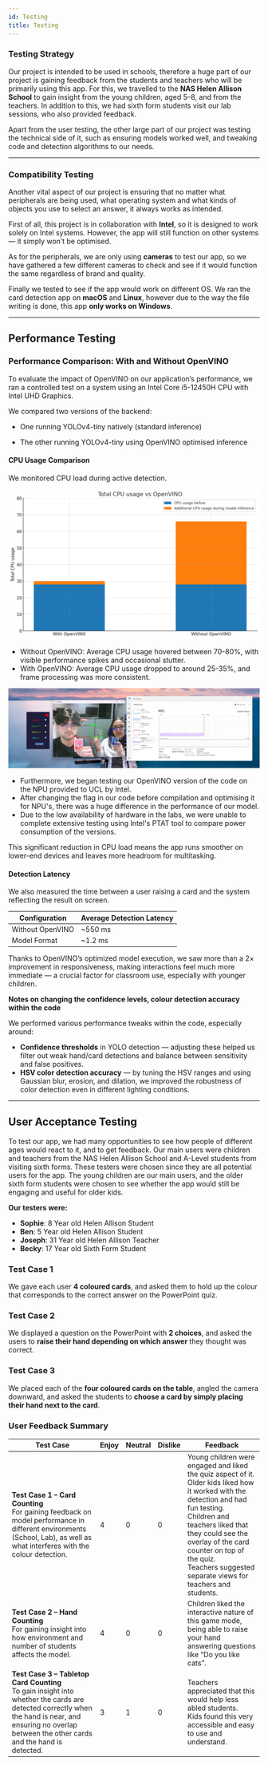 ```yaml
---
id: Testing
title: Testing
---
```



### Testing Strategy

Our project is intended to be used in schools, therefore a huge part of our project is gaining feedback from the students and teachers who will be primarily using this app. For this, we travelled to the **NAS Helen Allison School** to gain insight from the young children, aged 5–8, and from the teachers. In addition to this, we had sixth form students visit our lab sessions, who also provided feedback.

Apart from the user testing, the other large part of our project was testing the technical side of it, such as ensuring models worked well, and tweaking code and detection algorithms to our needs.

---

### Compatibility Testing

Another vital aspect of our project is ensuring that no matter what peripherals are being used, what operating system and what kinds of objects you use to select an answer, it always works as intended.

First of all, this project is in collaboration with **Intel**, so it is designed to work solely on Intel systems. However, the app will still function on other systems — it simply won’t be optimised.

As for the peripherals, we are only using **cameras** to test our app, so we have gathered a few different cameras to check and see if it would function the same regardless of brand and quality.

Finally we tested to see if the app would work on different OS. We ran the card detection app on **macOS** and **Linux**, however due to the way the file writing is done, this app **only works on Windows**.

---

## Performance Testing


### Performance Comparison: With and Without OpenVINO
To evaluate the impact of OpenVINO on our application’s performance, we ran a controlled test on a system using an Intel Core i5-12450H CPU with Intel UHD Graphics.

We compared two versions of the backend:

- One running YOLOv4-tiny natively (standard inference)

- The other running YOLOv4-tiny using OpenVINO optimised inference

#### CPU Usage Comparison

We monitored CPU load during active detection.

![CPU GRAPH](../static/img/cpuGraph.png)
- Without OpenVINO: Average CPU usage hovered between 70-80%, with visible performance spikes and occasional stutter.
- With OpenVINO: Average CPU usage dropped to around 25-35%, and frame processing was more consistent.

![npuGraph](../static/img/npuGraph.png)
- Furthermore, we began testing our OpenVINO version of the code on the NPU provided to UCL by Intel. 
- After changing the flag in our code before compilation and optimising it for NPU's, there was a huge difference in the performance of our model.
- Due to the low availability of hardware in the labs, we were unable to complete extensive testing using Intel's PTAT tool to compare power consumption of the versions.

This significant reduction in CPU load means the app runs smoother on lower-end devices and leaves more headroom for multitasking.


#### Detection Latency

We also measured the time between a user raising a card and the system reflecting the result on screen.

| Configuration         | Average Detection Latency|                                                          
|----------------------|----------------------|
| Without OpenVINO       | ~550 ms      | 
| Model Format         | ~1.2 ms       |

Thanks to OpenVINO’s optimized model execution, we saw more than a 2× improvement in responsiveness, making interactions feel much more immediate — a crucial factor for classroom use, especially with younger children.


**Notes on changing the confidence levels, colour detection accuracy within the code**

We performed various performance tweaks within the code, especially around:

- **Confidence thresholds** in YOLO detection — adjusting these helped us filter out weak hand/card detections and balance between sensitivity and false positives.
- **HSV color detection accuracy** — by tuning the HSV ranges and using Gaussian blur, erosion, and dilation, we improved the robustness of color detection even in different lighting conditions.

---

## User Acceptance Testing

To test our app, we had many opportunities to see how people of different ages would react to it, and to get feedback. Our main users were children and teachers from the NAS Helen Allison School and A-Level students from visiting sixth forms. These testers were chosen since they are all potential users for the app. The young children are our main users, and the older sixth form students were chosen to see whether the app would still be engaging and useful for older kids.

**Our testers were:**

- **Sophie**: 8 Year old Helen Allison Student  
- **Ben**: 5 Year old Helen Allison Student  
- **Joseph**: 31 Year old Helen Allison Teacher 
- **Becky**: 17 Year old Sixth Form Student

### Test Case 1

We gave each user **4 coloured cards**, and asked them to hold up the colour that corresponds to the correct answer on the PowerPoint quiz.



### Test Case 2

We displayed a question on the PowerPoint with **2 choices**, and asked the users to **raise their hand depending on which answer** they thought was correct.



### Test Case 3

We placed each of the **four coloured cards on the table**, angled the camera downward, and asked the students to **choose a card by simply placing their hand next to the card**.

### User Feedback Summary

| **Test Case** | **Enjoy** | **Neutral** | **Dislike** | **Feedback** |
|---------------|-----------|-------------|--------------|--------------|
| **Test Case 1 – Card Counting**<br />For gaining feedback on model performance in different environments (School, Lab), as well as what interferes with the colour detection. | 4 | 0 | 0 | Young children were engaged and liked the quiz aspect of it.<br />Older kids liked how it worked with the detection and had fun testing.<br />Children and teachers liked that they could see the overlay of the card counter on top of the quiz.<br />Teachers suggested separate views for teachers and students. |
| **Test Case 2 – Hand Counting**<br />For gaining insight into how environment and number of students affects the model. | 4 | 0 | 0 | Children liked the interactive nature of this game mode, being able to raise your hand answering questions like “Do you like cats”. |
| **Test Case 3 – Tabletop Card Counting**<br />To gain insight into whether the cards are detected correctly when the hand is near, and ensuring no overlap between the other cards and the hand is detected. | 3 | 1 | 0 | Teachers appreciated that this would help less abled students.<br />Kids found this very accessible and easy to use and understand. |
